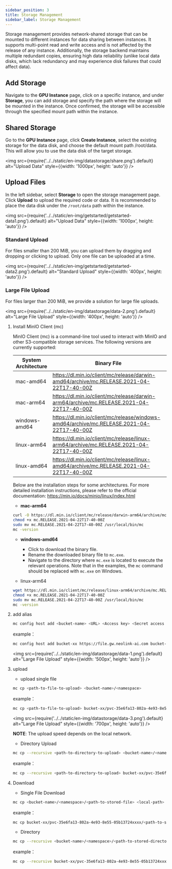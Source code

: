 ```yaml
---
sidebar_position: 3
title: Storage Management
sidebar_label: Storage Management
---
```


Storage management provides network-shared storage that can be mounted to different instances for data sharing between instances. It supports multi-point read and write access and is not affected by the release of any instance. Additionally, the storage backend maintains multiple redundant copies, ensuring high data reliability (unlike local data disks, which lack redundancy and may experience disk failures that could affect data).

## Add Storage

Navigate to the **GPU Instance** page, click on a specific instance, and under **Storage**, you can add storage and specify the path where the storage will be mounted in the instance. Once confirmed, the storage will be accessible through the specified mount path within the instance.

## Shared Storage

Go to the **GPU Instance** page, click **Create Instance**, select the existing storage for the data disk, and choose the default mount path /root/data. This will allow you to use the data disk of the target storage.

<img src={require('../../static/en-img/datastorage/share.png').default} alt="Upload Data" style={{width: '1000px', height: 'auto'}} />

## Upload Files

In the left sidebar, select **Storage** to open the storage management page. Click **Upload** to upload the required code or data. It is recommended to place the data disk under the `/root/data` path within the instance.

<img src={require('../../static/en-img/getstarted/getstarted-data1.png').default} alt="Upload Data" style={{width: '1000px', height: 'auto'}} />

### Standard Upload

For files smaller than 200 MiB, you can upload them by dragging and dropping or clicking to upload. Only one file can be uploaded at a time.

<img src={require('../../static/en-img/getstarted/getstarted-data2.png').default} alt="Standard Upload" style={{width: '400px', height: 'auto'}} />

### Large File Upload

For files larger than 200 MiB, we provide a solution for large file uploads.

<img src={require('../../static/en-img/datastorage/data-2.png').default} alt="Large File Upload" style={{width: '400px', height: 'auto'}} />

1. Install MinIO Client (mc)

   MinIO Client (mc) is a command-line tool used to interact with MinIO and other S3-compatible storage services. The following versions are currently supported:

   | System Architecture | Binary File                                                                               |
   | ------------------- | ----------------------------------------------------------------------------------------- |
   | mac-amd64           | https://dl.min.io/client/mc/release/darwin-amd64/archive/mc.RELEASE.2021-04-22T17-40-00Z  |
   | mac-arm64           | https://dl.min.io/client/mc/release/darwin-arm64/archive/mc.RELEASE.2021-04-22T17-40-00Z  |
   | windows-amd64       | https://dl.min.io/client/mc/release/windows-amd64/archive/mc.RELEASE.2021-04-22T17-40-00Z |
   | linux-arm64         | https://dl.min.io/client/mc/release/linux-arm64/archive/mc.RELEASE.2021-04-22T17-40-00Z   |
   | linux-amd64         | https://dl.min.io/client/mc/release/linux-amd64/archive/mc.RELEASE.2021-04-22T17-40-00Z   |

   Below are the installation steps for some architectures. For more detailed installation instructions, please refer to the official documentation: https://min.io/docs/minio/linux/index.html

   - **mac-arm64**

   ```bash
   curl -O https://dl.min.io/client/mc/release/darwin-arm64/archive/mc.RELEASE.2021-04-22T17-40-00Z
   chmod +x mc.RELEASE.2021-04-22T17-40-00Z
   sudo mv mc.RELEASE.2021-04-22T17-40-00Z /usr/local/bin/mc
   mc -version
   ```

   - **windows-amd64**

     - Click to download the binary file.
     - Rename the downloaded binary file to `mc.exe`.
     - Navigate to the directory where `mc.exe` is located to execute the relevant operations. Note that in the examples, the `mc` command should be replaced with `mc.exe` on Windows.

   - linux-arm64

   ```bash
   wget https://dl.min.io/client/mc/release/linux-arm64/archive/mc.RELEASE.2021-04-22T17-40-00Z
   chmod +x mc.RELEASE.2021-04-22T17-40-00Z
   sudo mv mc.RELEASE.2021-04-22T17-40-00Z /usr/local/bin/mc
   mc -version
   ```

2. add alias

   ```bash
   mc config host add <bucket-name> <URL> <Access key> <Secret access key>
   ```

   example：

   ```bash
   mc config host add bucket-xx https://file.gw.neolink-ai.com bucket-xx sCKPcR5HNve86pqUC7k133LD25BgSE2dAZ5zxxxx
   ```

   <img src={require('../../static/en-img/datastorage/data-1.png').default} alt="Large File Upload" style={{width: '500px', height: 'auto'}} />

3. upload

   - upload single file

   ```bash
   mc cp <path-to-file-to-upload> <bucket-name>/<namespace>
   ```

   example：

   ```bash
   mc cp <path-to-file-to-upload> bucket-xx/pvc-35e6fa13-802a-4e93-8e55-05b13724xxxx
   ```

   <img src={require('../../static/en-img/datastorage/data-3.png').default} alt="Large File Upload" style={{width: '700px', height: 'auto'}} />

   **NOTE**: The upload speed depends on the local network.

   - Directory Upload

   ```bash
   mc cp --recursive <path-to-directory-to-upload> <bucket-name>/<namespace>
   ```

   example：

   ```bash
   mc cp --recursive <path-to-directory-to-upload> bucket-xx/pvc-35e6fa13-802a-4e93-8e55-05b13724xxxx
   ```

4. Download

   - Single File Download

   ```bash
   mc cp <bucket-name>/<namespace>/<path-to-stored-file> <local-path>
   ```

   example：

   ```bash
   mc cp bucket-xx/pvc-35e6fa13-802a-4e93-8e55-05b13724xxxx/<path-to-stored-file> <local-path>
   ```

   - Directory

   ```bash
   mc cp --recursive <bucket-name>/<namespace>/<path-to-stored-directory> <local-path>
   ```

   example：

   ```bash
   mc cp --recursive bucket-xx/pvc-35e6fa13-802a-4e93-8e55-05b13724xxxx/<path-to-stored-directory> <local-path>
   ```
